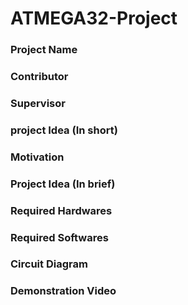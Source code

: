 # ATMEGA32-Project
### Project Name
### Contributor
### Supervisor 
### project Idea (In short)
### Motivation 
### Project Idea (In brief)
### Required Hardwares
### Required Softwares
### Circuit Diagram
### Demonstration Video
